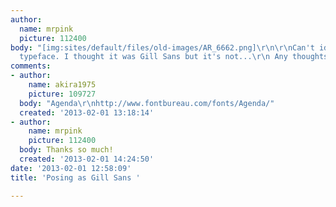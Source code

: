 ```yaml
---
author:
  name: mrpink
  picture: 112400
body: "[img:sites/default/files/old-images/AR_6662.png]\r\n\r\nCan't identify this
  typeface. I thought it was Gill Sans but it's not...\r\n Any thoughts?"
comments:
- author:
    name: akira1975
    picture: 109727
  body: "Agenda\r\nhttp://www.fontbureau.com/fonts/Agenda/"
  created: '2013-02-01 13:18:14'
- author:
    name: mrpink
    picture: 112400
  body: Thanks so much!
  created: '2013-02-01 14:24:50'
date: '2013-02-01 12:58:09'
title: 'Posing as Gill Sans '

---
```

